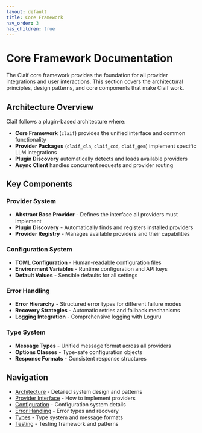 ```yaml
---
layout: default
title: Core Framework
nav_order: 3
has_children: true
---
```


# Core Framework Documentation

The Claif core framework provides the foundation for all provider integrations and user interactions. This section covers the architectural principles, design patterns, and core components that make Claif work.

## Architecture Overview

Claif follows a plugin-based architecture where:

- **Core Framework** (`claif`) provides the unified interface and common functionality
- **Provider Packages** (`claif_cla`, `claif_cod`, `claif_gem`) implement specific LLM integrations
- **Plugin Discovery** automatically detects and loads available providers
- **Async Client** handles concurrent requests and provider routing

## Key Components

### Provider System
- **Abstract Base Provider** - Defines the interface all providers must implement
- **Plugin Discovery** - Automatically finds and registers installed providers
- **Provider Registry** - Manages available providers and their capabilities

### Configuration System
- **TOML Configuration** - Human-readable configuration files
- **Environment Variables** - Runtime configuration and API keys
- **Default Values** - Sensible defaults for all settings

### Error Handling
- **Error Hierarchy** - Structured error types for different failure modes
- **Recovery Strategies** - Automatic retries and fallback mechanisms
- **Logging Integration** - Comprehensive logging with Loguru

### Type System
- **Message Types** - Unified message format across all providers
- **Options Classes** - Type-safe configuration objects
- **Response Formats** - Consistent response structures

## Navigation

- [Architecture](architecture.md) - Detailed system design and patterns
- [Provider Interface](provider-interface.md) - How to implement providers
- [Configuration](configuration.md) - Configuration system details
- [Error Handling](error-handling.md) - Error types and recovery
- [Types](types.md) - Type system and message formats
- [Testing](testing.md) - Testing framework and patterns